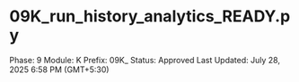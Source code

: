 # 09K_run_history_analytics_READY.py

Phase: 9
Module: K
Prefix: 09K_
Status: Approved
Last Updated: July 28, 2025 6:58 PM (GMT+5:30)
